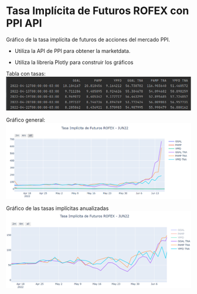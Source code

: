 # Tasa Implícita de Futuros ROFEX con PPI API

Gráfico de la tasa implícita de futuros de acciones del mercado PPI.
  
+ Utiliza la API de PPI para obtener la marketdata.

+ Utiliza la librería Plotly para construir los gráficos

Tabla con tasas:
![](tabla.png)

Gráfico general:
![](gral.png)

Gráfico de las tasas implícitas anualizadas
![](1.png)


